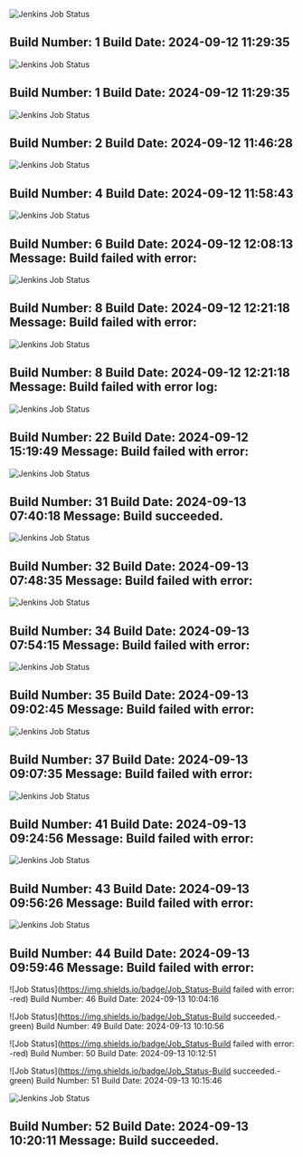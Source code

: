
![Jenkins Job Status](https://img.shields.io/badge/Jenkins-FAILURE-red?style=flat-square)

Build Number: 1
Build Date: 2024-09-12 11:29:35
---
![Jenkins Job Status](https://img.shields.io/badge/Jenkins-FAILURE-red?style=flat-square)

Build Number: 1
Build Date: 2024-09-12 11:29:35
---
![Jenkins Job Status](https://img.shields.io/badge/Jenkins-FAILURE-red?style=flat-square)

Build Number: 2
Build Date: 2024-09-12 11:46:28
---
![Jenkins Job Status](https://img.shields.io/badge/Jenkins-FAILURE-red?style=flat-square)

Build Number: 4
Build Date: 2024-09-12 11:58:43
---
![Jenkins Job Status](https://img.shields.io/badge/Jenkins-FAILURE-red?style=flat-square)

Build Number: 6
Build Date: 2024-09-12 12:08:13
Message: Build failed with error: 
---
![Jenkins Job Status](https://img.shields.io/badge/Jenkins-FAILURE-red?style=flat-square)

Build Number: 8
Build Date: 2024-09-12 12:21:18
Message: Build failed with error: 
---
![Jenkins Job Status](https://img.shields.io/badge/Jenkins-FAILURE-red?style=flat-square)

Build Number: 8
Build Date: 2024-09-12 12:21:18
Message: Build failed with error log: 
---
![Jenkins Job Status](https://img.shields.io/badge/Jenkins-FAILURE-red?style=flat-square)

Build Number: 22
Build Date: 2024-09-12 15:19:49
Message: Build failed with error: 
---
![Jenkins Job Status](https://img.shields.io/badge/Jenkins-SUCCESS-green?style=flat-square)

Build Number: 31
Build Date: 2024-09-13 07:40:18
Message: Build succeeded.
---
![Jenkins Job Status](https://img.shields.io/badge/Jenkins-FAILURE-red?style=flat-square)

Build Number: 32
Build Date: 2024-09-13 07:48:35
Message: Build failed with error: 
---
![Jenkins Job Status](https://img.shields.io/badge/Jenkins-FAILURE-red?style=flat-square)

Build Number: 34
Build Date: 2024-09-13 07:54:15
Message: Build failed with error: 
---
![Jenkins Job Status](https://img.shields.io/badge/Jenkins-FAILURE-red?style=flat-square)

Build Number: 35
Build Date: 2024-09-13 09:02:45
Message: Build failed with error: 
---
![Jenkins Job Status](https://img.shields.io/badge/Jenkins-FAILURE-red?style=flat-square)

Build Number: 37
Build Date: 2024-09-13 09:07:35
Message: Build failed with error: 
---
![Jenkins Job Status](https://img.shields.io/badge/Jenkins-FAILURE-red?style=flat-square)

Build Number: 41
Build Date: 2024-09-13 09:24:56
Message: Build failed with error: 
---
![Jenkins Job Status](https://img.shields.io/badge/Jenkins-FAILURE-red?style=flat-square)

Build Number: 43
Build Date: 2024-09-13 09:56:26
Message: Build failed with error: 
---
![Jenkins Job Status](https://img.shields.io/badge/Jenkins-FAILURE-red?style=flat-square)

Build Number: 44
Build Date: 2024-09-13 09:59:46
Message: Build failed with error: 
---
![Job Status](https://img.shields.io/badge/Job_Status-Build failed with error: -red)
Build Number: 46
Build Date: 2024-09-13 10:04:16

![Job Status](https://img.shields.io/badge/Job_Status-Build succeeded.-green)
Build Number: 49
Build Date: 2024-09-13 10:10:56

![Job Status](https://img.shields.io/badge/Job_Status-Build failed with error: -red)
Build Number: 50
Build Date: 2024-09-13 10:12:51

![Job Status](https://img.shields.io/badge/Job_Status-Build succeeded.-green)
Build Number: 51
Build Date: 2024-09-13 10:15:46

![Jenkins Job Status](https://img.shields.io/badge/Jenkins-SUCCESS-green?style=flat-square)

Build Number: 52
Build Date: 2024-09-13 10:20:11
Message: Build succeeded.
---
